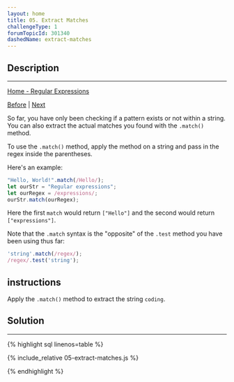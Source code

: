 ```yaml
---
layout: home
title: 05. Extract Matches
challengeType: 1
forumTopicId: 301340
dashedName: extract-matches
---
```


<div class="row">
<div class="columnStmt" markdown="1">

## Description
------

[Home - Regular Expressions](../regular-expressions/README.md)

[Before](./04-ignore-case-while-matching.md)  | [Next](./06-find-more-than-the-first-match.md) 

So far, you have only been checking if a pattern exists or not within a string. You can also extract the actual matches you found with the `.match()` method.

To use the `.match()` method, apply the method on a string and pass in the regex inside the parentheses.

Here's an example:

```js
"Hello, World!".match(/Hello/);
let ourStr = "Regular expressions";
let ourRegex = /expressions/;
ourStr.match(ourRegex);
```

Here the first `match` would return `["Hello"]` and the second would return `["expressions"]`.

Note that the `.match` syntax is the "opposite" of the `.test` method you have been using thus far:

```js
'string'.match(/regex/);
/regex/.test('string');
```

##  instructions 

Apply the `.match()` method to extract the string `coding`.

</div>
<div class="columnSol" markdown="1">

## Solution
------

{% highlight sql linenos=table %}

{% include_relative 05-extract-matches.js %}

{% endhighlight %}

</div>
</div>
